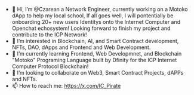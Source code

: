 - 👋 Hi, I’m @Czarean a Network Engineer, currently working on a Motoko dApp to help my local school, If all goes well, I will pontentially be onboarding 20+ new users Identitys onto the Internet Computer and Openchat echosystem! Looking forward to finish my project and contribute to the ICP Network!
- 👀 I’m interested in Blockchain, AI, and Smart Contract development, NFTs, DAO, dApps and Frontend and Web Development.
- 🌱 I’m currently learning Frontend, Web Developmnet, and Blockchain "Motoko" Programing Language built by Dfinity for the ICP Internet Computer Protocol Blockchain!
- 💞️ I’m looking to collaborate on Web3, Smart Contract Projects, dAPPs and NFTs.
- 📫 How to reach me: https://x.com/IC_Pirate

<!---
Czarean/Czarean is a ✨ special ✨ repository because its `README.md` (this file) appears on your GitHub profile.
You can click the Preview link to take a look at your changes.
--->
